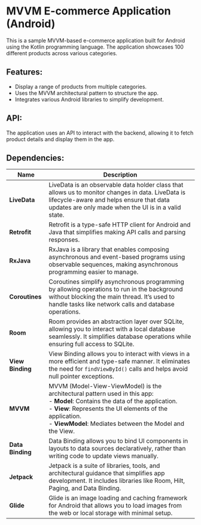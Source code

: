 # MVVM E-commerce Application (Android)

This is a sample MVVM-based e-commerce application built for Android using the Kotlin programming language. The application showcases 100 different products across various categories.

## Features:
- Display a range of products from multiple categories.
- Uses the MVVM architectural pattern to structure the app.
- Integrates various Android libraries to simplify development.

## API:
The application uses an API to interact with the backend, allowing it to fetch product details and display them in the app.

## Dependencies:

| **Name**           | **Description**                                                                                                                                                 |
|--------------------|-----------------------------------------------------------------------------------------------------------------------------------------------------------------|
| **LiveData**        | LiveData is an observable data holder class that allows us to monitor changes in data. LiveData is lifecycle-aware and helps ensure that data updates are only made when the UI is in a valid state. |
| **Retrofit**        | Retrofit is a type-safe HTTP client for Android and Java that simplifies making API calls and parsing responses.                                                  |
| **RxJava**          | RxJava is a library that enables composing asynchronous and event-based programs using observable sequences, making asynchronous programming easier to manage.      |
| **Coroutines**      | Coroutines simplify asynchronous programming by allowing operations to run in the background without blocking the main thread. It’s used to handle tasks like network calls and database operations. |
| **Room**            | Room provides an abstraction layer over SQLite, allowing you to interact with a local database seamlessly. It simplifies database operations while ensuring full access to SQLite. |
| **View Binding**    | View Binding allows you to interact with views in a more efficient and type-safe manner. It eliminates the need for `findViewById()` calls and helps avoid null pointer exceptions. |
| **MVVM**            | MVVM (Model-View-ViewModel) is the architectural pattern used in this app: <br> - **Model**: Contains the data of the application. <br> - **View**: Represents the UI elements of the application. <br> - **ViewModel**: Mediates between the Model and the View. |
| **Data Binding**    | Data Binding allows you to bind UI components in layouts to data sources declaratively, rather than writing code to update views manually.                         |
| **Jetpack**         | Jetpack is a suite of libraries, tools, and architectural guidance that simplifies app development. It includes libraries like Room, Hilt, Paging, and Data Binding. |
| **Glide**           | Glide is an image loading and caching framework for Android that allows you to load images from the web or local storage with minimal setup.                      |


